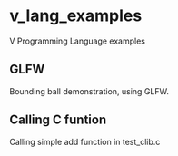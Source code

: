 # v_lang_examples

V Programming Language examples

## GLFW

Bounding ball demonstration, using GLFW.


## Calling C funtion

Calling simple add function in test_clib.c
